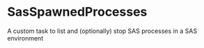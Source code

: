 # SasSpawnedProcesses
A custom task to list and (optionally) stop SAS processes in a SAS environment
